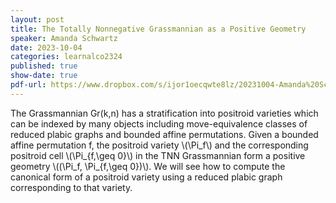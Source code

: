 ```yaml
---
layout: post
title: The Totally Nonnegative Grassmannian as a Positive Geometry
speaker: Amanda Schwartz
date: 2023-10-04
categories: learnalco2324
published: true
show-date: true
pdf-url: https://www.dropbox.com/s/ijor1oecqwte8lz/20231004-Amanda%20Schwartz_%20The%20Totally%20Nonnegative%20Grassmannian%20as%20a%20Positive%20Geometry.pdf?dl=0
---
```

The Grassmannian Gr(k,n) has a stratification into positroid varieties which can be indexed by many objects including move-equivalence classes of reduced plabic graphs and bounded affine permutations. Given a bounded affine permutation f, the positroid variety \\(\Pi_f\\) and the corresponding positroid cell \\(\Pi_{f,\geq 0}\\) in the TNN Grassmannian form a positive geometry \\((\Pi_f, \Pi_{f,\geq 0})\\). We will see how to compute the canonical form of a positroid variety using a reduced plabic graph corresponding to that variety. 